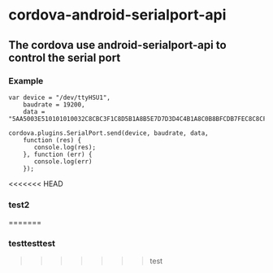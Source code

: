 # cordova-android-serialport-api
## The cordova use android-serialport-api to control the serial port

### Example
    var device = "/dev/ttyHSU1",
        baudrate = 19200,
        data = "5AA5003E510101010032C8CBC3F1C8D5B1A8B5E7D7D3D4C4B1A8C0B8BFCDB7FEC8C8CFDFA3BA3430";
        
    cordova.plugins.SerialPort.send(device, baudrate, data, 
        function (res) {
           console.log(res);
        }, function (err) { 
           console.log(err) 
        });
    
<<<<<<< HEAD
### test2
=======
### testtesttest
>>>>>>> test
